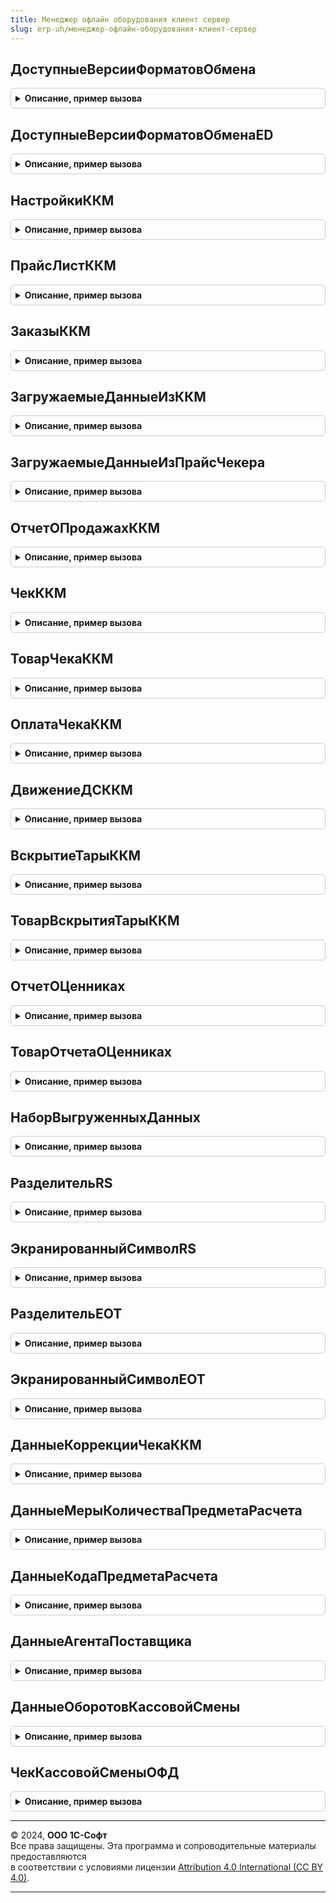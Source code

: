 ```yaml
---
title: Менеджер офлайн оборудования клиент сервер
slug: erp-uh/менеджер-офлайн-оборудования-клиент-сервер
---
```



## ДоступныеВерсииФорматовОбмена
<details style="margin: 1em 0; padding: 0.5em; border: 1px solid #ccc; border-radius: 6px;">

<summary style="font-weight: bold; cursor: pointer;">Описание, пример вызова</summary>

```bsl

// Возвращает доступные версии форматов обмена.
//
// Возвращаемое значение:
//  СписокЗначений.
Функция ДоступныеВерсииФорматовОбмена() Экспорт
```

Пример вызова
```bsl
Результат = МенеджерОфлайнОборудованияКлиентСервер.ДоступныеВерсииФорматовОбмена() 
```
</details>

## ДоступныеВерсииФорматовОбменаED
<details style="margin: 1em 0; padding: 0.5em; border: 1px solid #ccc; border-radius: 6px;">

<summary style="font-weight: bold; cursor: pointer;">Описание, пример вызова</summary>

```bsl

// АПК: 299-выкл
// Доступные версии форматов обмена ED.
//
// Возвращаемое значение:
//  СписокЗначений - Доступные версии форматов обмена ED
Функция ДоступныеВерсииФорматовОбменаED() Экспорт
```

Пример вызова
```bsl
Результат = МенеджерОфлайнОборудованияКлиентСервер.ДоступныеВерсииФорматовОбменаED() 
```
</details>

## НастройкиККМ
<details style="margin: 1em 0; padding: 0.5em; border: 1px solid #ccc; border-radius: 6px;">

<summary style="font-weight: bold; cursor: pointer;">Описание, пример вызова</summary>

```bsl
// АПК: 299-вкл

// Настройки ККМ.
//
// Возвращаемое значение:
//  Структура - Настройки ККМ:
// * НаименованиеОрганизации - Строка -
// * НаименованиеМагазина - Строка -
// * СистемыНалогообложения - Массив Из Число-
// * ИНН - Строка -
// * КПП - Строка -
// * АдресТочкиПродажи - Строка -
// * МестоТочкиПродажи - Строка -
// * ВидыЭлектроннойОплаты - Массив из см. МенеджерОфлайнОборудования.ЗаписьВидЭлектроннойОплаты
// * ЭлектроннаяПочтаОтправителяЧека - Строка -
Функция НастройкиККМ() Экспорт
```

Пример вызова
```bsl
Результат = МенеджерОфлайнОборудованияКлиентСервер.НастройкиККМ() 
```
</details>

## ПрайсЛистККМ
<details style="margin: 1em 0; padding: 0.5em; border: 1px solid #ccc; border-radius: 6px;">

<summary style="font-weight: bold; cursor: pointer;">Описание, пример вызова</summary>

```bsl

// Прайс лист ККМ.
//
// Возвращаемое значение:
//  Структура:
//   * Товары - Массив из см. МенеджерОфлайнОборудования.ЗаписьТовараПрайсЛиста -
//   * ЕдиницыИзмерения - Массив из см. МенеджерОфлайнОборудования.ЗаписьЕдиницыИзмеренияПрайсЛиста -
//   * ГруппыТоваров - Массив из см. МенеджерОфлайнОборудования.ЗаписьГруппыТоваровПрайсЛиста -
//   * ДанныеПоставщиков - Массив из см. МенеджерОфлайнОборудования.ЗаписьДанныхПоставщикаПрайсЛиста -
//   * ДанныеАгентов - Массив из см. МенеджерОфлайнОборудования.ЗаписьДанныхАгентаПрайсЛиста -
Функция ПрайсЛистККМ() Экспорт
```

Пример вызова
```bsl
Результат = МенеджерОфлайнОборудованияКлиентСервер.ПрайсЛистККМ() 
```
</details>

## ЗаказыККМ
<details style="margin: 1em 0; padding: 0.5em; border: 1px solid #ccc; border-radius: 6px;">

<summary style="font-weight: bold; cursor: pointer;">Описание, пример вызова</summary>

```bsl

// Заказы ККМ.
//
// Возвращаемое значение:
//  Массив из см. МенеджерОфлайнОборудования.ЗаписьЗаказа- Заказы ККМ
Функция ЗаказыККМ() Экспорт
```

Пример вызова
```bsl
Результат = МенеджерОфлайнОборудованияКлиентСервер.ЗаказыККМ() 
```
</details>

## ЗагружаемыеДанныеИзККМ
<details style="margin: 1em 0; padding: 0.5em; border: 1px solid #ccc; border-radius: 6px;">

<summary style="font-weight: bold; cursor: pointer;">Описание, пример вызова</summary>

```bsl

// Загружаемые данные из ККМ.
//
// Возвращаемое значение:
//  Структура - Загружаемые данные из ККМ:
// * ОтчетыОПродажах - Массив из см. МенеджерОфлайнОборудованияКлиентСервер.ОтчетОПродажахККМ -
// * ВскрытияАлкогольнойТары - Массив из см. МенеджерОфлайнОборудованияКлиентСервер.ВскрытиеТарыККМ -
Функция ЗагружаемыеДанныеИзККМ() Экспорт
```

Пример вызова
```bsl
Результат = МенеджерОфлайнОборудованияКлиентСервер.ЗагружаемыеДанныеИзККМ() 
```
</details>

## ЗагружаемыеДанныеИзПрайсЧекера
<details style="margin: 1em 0; padding: 0.5em; border: 1px solid #ccc; border-radius: 6px;">

<summary style="font-weight: bold; cursor: pointer;">Описание, пример вызова</summary>

```bsl

// Загружаемые данные из прайс чекера.
//
// Возвращаемое значение:
//  Структура - Загружаемые данные из прайс чекера:
// * ОтчетыОПроверкахЦенников - Массив из см. МенеджерОфлайнОборудованияКлиентСервер.ОтчетОЦенниках -
Функция ЗагружаемыеДанныеИзПрайсЧекера() Экспорт
```

Пример вызова
```bsl
Результат = МенеджерОфлайнОборудованияКлиентСервер.ЗагружаемыеДанныеИзПрайсЧекера() 
```
</details>

## ОтчетОПродажахККМ
<details style="margin: 1em 0; padding: 0.5em; border: 1px solid #ccc; border-radius: 6px;">

<summary style="font-weight: bold; cursor: pointer;">Описание, пример вызова</summary>

```bsl

// Отчет о продажах ККМ.
//
// Возвращаемое значение:
//  Структура - Отчет о продажах ККМ:
// * НомерСмены - Число - номер смены ККМ.
// * ДатаОткрытияСмены - Строка - дата открытия смены.
// * ДатаЗакрытияСмены - Строка - дата закрытия смены.
// * Чеки - Массив из см. МенеджерОфлайнОборудованияКлиентСервер.ЧекККМ - массив чеков ККМ.
// * ДвиженияДС - Массив из см. МенеджерОфлайнОборудованияКлиентСервер.ДвижениеДСККМ - массив движений чека ККМ.
// * УникальныйИдентификатор - УникальныйИдентификатор - уникальный идентификатор смены.
// * СтатусСмены - ПеречислениеСсылка.СтатусыКассовойСмены - статус смены ККМ.
Функция ОтчетОПродажахККМ() Экспорт
```

Пример вызова
```bsl
Результат = МенеджерОфлайнОборудованияКлиентСервер.ОтчетОПродажахККМ() 
```
</details>

## ЧекККМ
<details style="margin: 1em 0; padding: 0.5em; border: 1px solid #ccc; border-radius: 6px;">

<summary style="font-weight: bold; cursor: pointer;">Описание, пример вызова</summary>

```bsl

// Чек ККМ.
//
// Возвращаемое значение:
//  Структура - Чек ККМ:
// * ДатаЧека - строка - дата чека.
// * НомерЧека - Число - номер чека ККМ.
// * УникальныйИдентификатор - УникальныйИдентификатор - уникальный идентификатор чека.
// * СистемаНалогообложения - ПеречислениеСсылка.ТипыСистемНалогообложенияККТ - тип системы налогообложения.
// * ТипСвязанногоДокументаККМ - ПеречислениеСсылка.ТипыФискальныхДокументовККТ - тип связанного документа.
// * УникальныйИдентификаторСвязанногоДокументаККМ - УникальныйИдентификатор - уникальный идентификатор связанного чека.
// * ТипРасчета - ПеречислениеСсылка.ТипыРасчетаДенежнымиСредствами - тип расчета денежными средствами.
// * Товары - Массив из см. МенеджерОфлайнОборудованияКлиентСервер.ТоварЧекаККМ - товары чека ККМ.
// * Оплаты - Массив из см. МенеджерОфлайнОборудованияКлиентСервер.ОплатаЧекаККМ- оплаты чека ККМ.
Функция ЧекККМ() Экспорт
```

Пример вызова
```bsl
Результат = МенеджерОфлайнОборудованияКлиентСервер.ЧекККМ() 
```
</details>

## ТоварЧекаККМ
<details style="margin: 1em 0; padding: 0.5em; border: 1px solid #ccc; border-radius: 6px;">

<summary style="font-weight: bold; cursor: pointer;">Описание, пример вызова</summary>

```bsl

// Товар чека ККМ.
//
// Возвращаемое значение:
//  Структура - Товар чека ККМ:
// * Код - Число.
// * Цена - Число.
// * Сумма - Число.
// * Количество - Число.
// * ШтрихкодыМаркированнойПродукции - Массив из см. МенеджерОфлайнОборудования.ЗаписьШтрихкодаПрайсЛиста.
// * СтавкаНДС - Число
// 			   - Строка.
// * ПризнакСпособаРасчета - ПеречислениеСсылка.ПризнакиСпособаРасчета.
// * УникальныйИдентификаторНоменклатуры - УникальныйИдентификатор.
// * УникальныйИдентификаторХарактеристики - УникальныйИдентификатор.
// * УникальныйИдентификаторУпаковки - УникальныйИдентификатор.
Функция ТоварЧекаККМ() Экспорт
```

Пример вызова
```bsl
Результат = МенеджерОфлайнОборудованияКлиентСервер.ТоварЧекаККМ() 
```
</details>

## ОплатаЧекаККМ
<details style="margin: 1em 0; padding: 0.5em; border: 1px solid #ccc; border-radius: 6px;">

<summary style="font-weight: bold; cursor: pointer;">Описание, пример вызова</summary>

```bsl

// Оплата чека ККМ.
//
// Возвращаемое значение:
//  Структура - Оплата чека ККМ:
// * СуммаНаличнойОплаты - Число -
// * СуммаЭлектроннойОплаты - Число -
// * СуммаПредоплатой - Число -
// * СуммаПостоплатой - Число -
// * СуммаВстречнымПредоставлением - Число -
// * КодВидаЭлектроннойОплаты - Число.
// * УникальныйИдентификаторВидаЭлектроннойОплаты - УникальныйИдентификатор.
Функция ОплатаЧекаККМ() Экспорт
```

Пример вызова
```bsl
Результат = МенеджерОфлайнОборудованияКлиентСервер.ОплатаЧекаККМ() 
```
</details>

## ДвижениеДСККМ
<details style="margin: 1em 0; padding: 0.5em; border: 1px solid #ccc; border-radius: 6px;">

<summary style="font-weight: bold; cursor: pointer;">Описание, пример вызова</summary>

```bsl

// Движение ДСККМ.
//
// Возвращаемое значение:
//  Структура - Движение ДСККМ:
// * Дата - Дата.
// * Номер - Число.
// * УникальныйИдентификатор - УникальныйИдентификатор.
// * Сумма - Число.
// * ТипДвижения - Строка.
Функция ДвижениеДСККМ() Экспорт
```

Пример вызова
```bsl
Результат = МенеджерОфлайнОборудованияКлиентСервер.ДвижениеДСККМ() 
```
</details>

## ВскрытиеТарыККМ
<details style="margin: 1em 0; padding: 0.5em; border: 1px solid #ccc; border-radius: 6px;">

<summary style="font-weight: bold; cursor: pointer;">Описание, пример вызова</summary>

```bsl

// Вскрытие тары ККМ.
//
// Возвращаемое значение:
//  Структура - Вскрытие тары ККМ:
// * Дата - Дата.
// * Номер - Число.
// * УникальныйИдентификатор - УникальныйИдентификатор.
// * Товары - Массив из см. МенеджерОфлайнОборудования.ЗаписьТовараПрайсЛиста.
Функция ВскрытиеТарыККМ() Экспорт
```

Пример вызова
```bsl
Результат = МенеджерОфлайнОборудованияКлиентСервер.ВскрытиеТарыККМ() 
```
</details>

## ТоварВскрытияТарыККМ
<details style="margin: 1em 0; padding: 0.5em; border: 1px solid #ccc; border-radius: 6px;">

<summary style="font-weight: bold; cursor: pointer;">Описание, пример вызова</summary>

```bsl

// Товар вскрытия тары ККМ.
//
// Возвращаемое значение:
//  Структура - Товар вскрытия тары ККМ:
// * Код - Число.
// * Количество - Число.
// * ШтрихкодАлкогольнойПродукции - Массив из см. МенеджерОфлайнОборудования.ЗаписьШтрихкодаПрайсЛиста.
// * УникальныйИдентификаторНоменклатуры - УникальныйИдентификатор.
// * УникальныйИдентификаторХарактеристики - УникальныйИдентификатор.
// * УникальныйИдентификаторУпаковки - УникальныйИдентификатор.
Функция ТоварВскрытияТарыККМ() Экспорт
```

Пример вызова
```bsl
Результат = МенеджерОфлайнОборудованияКлиентСервер.ТоварВскрытияТарыККМ() 
```
</details>

## ОтчетОЦенниках
<details style="margin: 1em 0; padding: 0.5em; border: 1px solid #ccc; border-radius: 6px;">

<summary style="font-weight: bold; cursor: pointer;">Описание, пример вызова</summary>

```bsl

// Отчет о ценниках.
//
// Возвращаемое значение:
//  Структура - Отчет о ценниках:
// * Дата - Дата.
// * Номер - Число.
// * УникальныйИдентификатор - УникальныйИдентификатор.
// * Товары - Массив из см. МенеджерОфлайнОборудования.ЗаписьТовараПрайсЛиста
Функция ОтчетОЦенниках() Экспорт
```

Пример вызова
```bsl
Результат = МенеджерОфлайнОборудованияКлиентСервер.ОтчетОЦенниках() 
```
</details>

## ТоварОтчетаОЦенниках
<details style="margin: 1em 0; padding: 0.5em; border: 1px solid #ccc; border-radius: 6px;">

<summary style="font-weight: bold; cursor: pointer;">Описание, пример вызова</summary>

```bsl

// Товар отчета о ценниках.
//
// Возвращаемое значение:
//  Структура - Товар отчета о ценниках:
// * Код - Число.
// * Штрихкод - Строка.
// * УникальныйИдентификаторНоменклатуры - УникальныйИдентификатор.
// * УникальныйИдентификаторХарактеристики - УникальныйИдентификатор.
// * УникальныйИдентификаторУпаковки - УникальныйИдентификатор.
Функция ТоварОтчетаОЦенниках() Экспорт
```

Пример вызова
```bsl
Результат = МенеджерОфлайнОборудованияКлиентСервер.ТоварОтчетаОЦенниках() 
```
</details>

## НаборВыгруженныхДанных
<details style="margin: 1em 0; padding: 0.5em; border: 1px solid #ccc; border-radius: 6px;">

<summary style="font-weight: bold; cursor: pointer;">Описание, пример вызова</summary>

```bsl

// Набор выгруженных данных.
//
// Возвращаемое значение:
//  Структура - Набор выгруженных данных:
// * Настройки - Булево.
// * ПрайсЛист - Булево.
// * Заказы - Булево.
Функция НаборВыгруженныхДанных() Экспорт
```

Пример вызова
```bsl
Результат = МенеджерОфлайнОборудованияКлиентСервер.НаборВыгруженныхДанных() 
```
</details>

## РазделительRS
<details style="margin: 1em 0; padding: 0.5em; border: 1px solid #ccc; border-radius: 6px;">

<summary style="font-weight: bold; cursor: pointer;">Описание, пример вызова</summary>

```bsl

// Функция возвращает разделитель RS.
//
// Возвращаемое значение:
//  Строка.
//
Функция РазделительRS() Экспорт
```

Пример вызова
```bsl
Результат = МенеджерОфлайнОборудованияКлиентСервер.РазделительRS() Экспорт;);
```
</details>

## ЭкранированныйСимволRS
<details style="margin: 1em 0; padding: 0.5em; border: 1px solid #ccc; border-radius: 6px;">

<summary style="font-weight: bold; cursor: pointer;">Описание, пример вызова</summary>

```bsl

// Функция возвращает экранированный символ RS.
//
// Возвращаемое значение:
//  Строка.
//
Функция ЭкранированныйСимволRS() Экспорт
```

Пример вызова
```bsl
Результат = МенеджерОфлайнОборудованияКлиентСервер.ЭкранированныйСимволRS() Экспорт;);
```
</details>

## РазделительEOT
<details style="margin: 1em 0; padding: 0.5em; border: 1px solid #ccc; border-radius: 6px;">

<summary style="font-weight: bold; cursor: pointer;">Описание, пример вызова</summary>

```bsl

// Функция возвращает разделитель EOT.
//
// Возвращаемое значение:
//  Строка.
//
Функция РазделительEOT() Экспорт
```

Пример вызова
```bsl
Результат = МенеджерОфлайнОборудованияКлиентСервер.РазделительEOT() Экспорт;);
```
</details>

## ЭкранированныйСимволEOT
<details style="margin: 1em 0; padding: 0.5em; border: 1px solid #ccc; border-radius: 6px;">

<summary style="font-weight: bold; cursor: pointer;">Описание, пример вызова</summary>

```bsl

// Функция возвращает экранированный символ EOT.
//
// Возвращаемое значение:
//  Строка.
//
Функция ЭкранированныйСимволEOT() Экспорт
```

Пример вызова
```bsl
Результат = МенеджерОфлайнОборудованияКлиентСервер.ЭкранированныйСимволEOT() Экспорт;);
```
</details>

## ДанныеКоррекцииЧекаККМ
<details style="margin: 1em 0; padding: 0.5em; border: 1px solid #ccc; border-radius: 6px;">

<summary style="font-weight: bold; cursor: pointer;">Описание, пример вызова</summary>

```bsl

// Данные коррекции Чека ККМ
//
// Возвращаемое значение:
//  Структура
//
Функция ДанныеКоррекцииЧекаККМ() Экспорт
```

Пример вызова
```bsl
Результат = МенеджерОфлайнОборудованияКлиентСервер.ДанныеКоррекцииЧекаККМ() 
```
</details>

## ДанныеМерыКоличестваПредметаРасчета
<details style="margin: 1em 0; padding: 0.5em; border: 1px solid #ccc; border-radius: 6px;">

<summary style="font-weight: bold; cursor: pointer;">Описание, пример вызова</summary>

```bsl

// Данные меры расчета Товара Чека ККМ
//
// Возвращаемое значение:
//  Структура
//
Функция ДанныеМерыКоличестваПредметаРасчета() Экспорт
```

Пример вызова
```bsl
Результат = МенеджерОфлайнОборудованияКлиентСервер.ДанныеМерыКоличестваПредметаРасчета() 
```
</details>

## ДанныеКодаПредметаРасчета
<details style="margin: 1em 0; padding: 0.5em; border: 1px solid #ccc; border-radius: 6px;">

<summary style="font-weight: bold; cursor: pointer;">Описание, пример вызова</summary>

```bsl

// Данные меры расчета Товара Чека ККМ
//
// Возвращаемое значение:
//  Структура
//
Функция ДанныеКодаПредметаРасчета() Экспорт
```

Пример вызова
```bsl
Результат = МенеджерОфлайнОборудованияКлиентСервер.ДанныеКодаПредметаРасчета() 
```
</details>

## ДанныеАгентаПоставщика
<details style="margin: 1em 0; padding: 0.5em; border: 1px solid #ccc; border-radius: 6px;">

<summary style="font-weight: bold; cursor: pointer;">Описание, пример вызова</summary>

```bsl

Функция ДанныеАгентаПоставщика() Экспорт
```

Пример вызова
```bsl
Результат = МенеджерОфлайнОборудованияКлиентСервер.ДанныеАгентаПоставщика() 
```
</details>

## ДанныеОборотовКассовойСмены
<details style="margin: 1em 0; padding: 0.5em; border: 1px solid #ccc; border-radius: 6px;">

<summary style="font-weight: bold; cursor: pointer;">Описание, пример вызова</summary>

```bsl

Функция ДанныеОборотовКассовойСмены() Экспорт
```

Пример вызова
```bsl
Результат = МенеджерОфлайнОборудованияКлиентСервер.ДанныеОборотовКассовойСмены() 
```
</details>

## ЧекКассовойСменыОФД
<details style="margin: 1em 0; padding: 0.5em; border: 1px solid #ccc; border-radius: 6px;">

<summary style="font-weight: bold; cursor: pointer;">Описание, пример вызова</summary>

```bsl

Функция ЧекКассовойСменыОФД() Экспорт
```

Пример вызова
```bsl
Результат = МенеджерОфлайнОборудованияКлиентСервер.ЧекКассовойСменыОФД() 
```
</details>

---

© 2024, **ООО 1С-Софт**  
Все права защищены. Эта программа и сопроводительные материалы предоставляются  
в соответствии с условиями лицензии [Attribution 4.0 International (CC BY 4.0)](https://creativecommons.org/licenses/by/4.0/legalcode).

---
